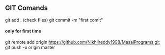 ## GIT Comands

git add . (check files)
git commit -m "first comit"
#### only for first time 
git remote add origin https://github.com/Nikhilreddy1998/MasaiPrograms.git 
git push -u origin master